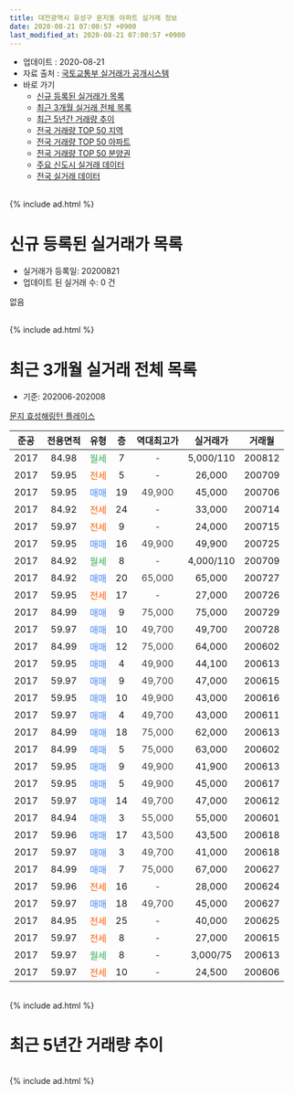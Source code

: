 ```yaml
---
title: 대전광역시 유성구 문지동 아파트 실거래 정보
date: 2020-08-21 07:00:57 +0900
last_modified_at: 2020-08-21 07:00:57 +0900
---
```


* 업데이트 : 2020-08-21
* 자료 출처 : [국토교통부 실거래가 공개시스템](http://rt.molit.go.kr)
* 바로 가기
    * [신규 등록된 실거래가 목록](#신규-등록된-실거래가-목록)
    * [최근 3개월 실거래 전체 목록](#최근-3개월-실거래-전체-목록)
    * [최근 5년간 거래량 추이](#최근-5년간-거래량-추이)
    * [전국 거래량 TOP 50 지역](https://inasie.github.io/apt-trade-info/최근-3개월-전국에서-가장-거래가-많이-발생한-지역)
    * [전국 거래량 TOP 50 아파트](https://inasie.github.io/apt-trade-info/최근-3개월-전국에서-가장-거래가-많이-발생한-아파트)
    * [전국 거래량 TOP 50 분양권](https://inasie.github.io/apt-trade-info/최근-3개월-전국에서-가장-거래가-많이-발생한-분양권)
    * [주요 신도시 실거래 데이터](https://inasie.github.io/apt-trade-info/주요-신도시)
    * [전국 실거래 데이터](https://inasie.github.io/apt-trade-info/전국)
<br>
{% include ad.html %}
<br>

# 신규 등록된 실거래가 목록
* 실거래가 등록일: 20200821
* 업데이트 된 실거래 수: 0 건

없음

<br>
{% include ad.html %}
<br>

# 최근 3개월 실거래 전체 목록
* 기준: 202006-202008


[문지 효성해링턴 플레이스](https://search.naver.com/search.naver?query=%EB%8C%80%EC%A0%84%EA%B4%91%EC%97%AD%EC%8B%9C+%EC%9C%A0%EC%84%B1%EA%B5%AC+%EB%AC%B8%EC%A7%80%EB%8F%99+%EB%AC%B8%EC%A7%80+%ED%9A%A8%EC%84%B1%ED%95%B4%EB%A7%81%ED%84%B4+%ED%94%8C%EB%A0%88%EC%9D%B4%EC%8A%A4)

|준공|전용면적|유형|층|역대최고가|실거래가|거래월|
|:---:|:---:|:---:|:---:|:---:|:---:|:---:|
|2017|84.98|<span style="color:#34a853">월세</span>|7|<span style="color:#444444">-</span>|5,000/110|200812|
|2017|59.95|<span style="color:#ff5a00">전세</span>|5|<span style="color:#444444">-</span>|26,000|200709|
|2017|59.95|<span style="color:#4285f3">매매</span>|19|<span style="color:#444444">49,900</span>|45,000|200706|
|2017|84.92|<span style="color:#ff5a00">전세</span>|24|<span style="color:#444444">-</span>|33,000|200714|
|2017|59.97|<span style="color:#ff5a00">전세</span>|9|<span style="color:#444444">-</span>|24,000|200715|
|2017|59.95|<span style="color:#4285f3">매매</span>|16|<span style="color:#444444">49,900</span>|49,900|200725|
|2017|84.92|<span style="color:#34a853">월세</span>|8|<span style="color:#444444">-</span>|4,000/110|200709|
|2017|84.92|<span style="color:#4285f3">매매</span>|20|<span style="color:#444444">65,000</span>|65,000|200727|
|2017|59.95|<span style="color:#ff5a00">전세</span>|17|<span style="color:#444444">-</span>|27,000|200726|
|2017|84.99|<span style="color:#4285f3">매매</span>|9|<span style="color:#444444">75,000</span>|75,000|200729|
|2017|59.97|<span style="color:#4285f3">매매</span>|10|<span style="color:#444444">49,700</span>|49,700|200728|
|2017|84.99|<span style="color:#4285f3">매매</span>|12|<span style="color:#444444">75,000</span>|64,000|200602|
|2017|59.95|<span style="color:#4285f3">매매</span>|4|<span style="color:#444444">49,900</span>|44,100|200613|
|2017|59.97|<span style="color:#4285f3">매매</span>|9|<span style="color:#444444">49,700</span>|47,000|200615|
|2017|59.95|<span style="color:#4285f3">매매</span>|10|<span style="color:#444444">49,900</span>|43,000|200616|
|2017|59.97|<span style="color:#4285f3">매매</span>|4|<span style="color:#444444">49,700</span>|43,000|200611|
|2017|84.99|<span style="color:#4285f3">매매</span>|18|<span style="color:#444444">75,000</span>|62,000|200613|
|2017|84.99|<span style="color:#4285f3">매매</span>|5|<span style="color:#444444">75,000</span>|63,000|200602|
|2017|59.95|<span style="color:#4285f3">매매</span>|9|<span style="color:#444444">49,900</span>|41,900|200613|
|2017|59.95|<span style="color:#4285f3">매매</span>|5|<span style="color:#444444">49,900</span>|45,000|200617|
|2017|59.97|<span style="color:#4285f3">매매</span>|14|<span style="color:#444444">49,700</span>|47,000|200612|
|2017|84.94|<span style="color:#4285f3">매매</span>|3|<span style="color:#444444">55,000</span>|55,000|200601|
|2017|59.96|<span style="color:#4285f3">매매</span>|17|<span style="color:#444444">43,500</span>|43,500|200618|
|2017|59.97|<span style="color:#4285f3">매매</span>|3|<span style="color:#444444">49,700</span>|41,000|200618|
|2017|84.99|<span style="color:#4285f3">매매</span>|7|<span style="color:#444444">75,000</span>|67,000|200627|
|2017|59.96|<span style="color:#ff5a00">전세</span>|16|<span style="color:#444444">-</span>|28,000|200624|
|2017|59.97|<span style="color:#4285f3">매매</span>|18|<span style="color:#444444">49,700</span>|45,000|200627|
|2017|84.95|<span style="color:#ff5a00">전세</span>|25|<span style="color:#444444">-</span>|40,000|200625|
|2017|59.97|<span style="color:#ff5a00">전세</span>|8|<span style="color:#444444">-</span>|27,000|200615|
|2017|59.97|<span style="color:#34a853">월세</span>|8|<span style="color:#444444">-</span>|3,000/75|200613|
|2017|59.97|<span style="color:#ff5a00">전세</span>|10|<span style="color:#444444">-</span>|24,500|200606|


<br>
{% include ad.html %}
<br>

# 최근 5년간 거래량 추이


<div style="width:100%;">
    <canvas id="deal_progress" height="200"></canvas>
</div>

<script>
new Chart(document.getElementById("deal_progress"), {
    type: 'line',
    data: {
        labels: ['201508','201509','201510','201511','201512','201601','201602','201603','201604','201605','201606','201607','201608','201609','201610','201611','201612','201701','201702','201703','201704','201705','201706','201707','201708','201709','201710','201711','201712','201801','201802','201803','201804','201805','201806','201807','201808','201809','201810','201811','201812','201901','201902','201903','201904','201905','201906','201907','201908','201909','201910','201911','201912','202001','202002','202003','202004','202005','202006','202007','202008'],
        datasets: [{
            label: '매매',
            pointRadius: 1,
            data: [0, 0, 0, 0, 0, 0, 0, 0, 0, 0, 0, 0, 0, 0, 0, 0, 0, 0, 0, 0, 0, 0, 6, 4, 3, 7, 9, 3, 0, 5, 7, 9, 5, 2, 3, 4, 5, 3, 6, 2, 5, 0, 0, 1, 4, 6, 16, 19, 4, 5, 11, 13, 13, 14, 11, 7, 7, 37, 15, 5, 0],
            borderColor: "rgba(255, 201, 14, 1)",
            backgroundColor: "rgba(255, 201, 14, 0.5)",
            fill: false,
            lineTension: 0
        },{
            label: '전월세',
            pointRadius: 1,
            data: [0, 0, 0, 0, 0, 0, 0, 0, 0, 0, 0, 0, 0, 0, 0, 0, 0, 1, 5, 12, 23, 32, 45, 60, 51, 28, 14, 7, 7, 6, 3, 3, 1, 4, 3, 1, 4, 2, 7, 2, 6, 2, 4, 4, 15, 25, 29, 28, 23, 29, 17, 15, 15, 12, 6, 5, 6, 7, 5, 5, 1],
            borderColor: "rgba(0, 141, 185, 1)",
            backgroundColor: "rgba(0, 141, 185, 0.5)",
            fill: false,
            lineTension: 0
        }
        ]
    },
    options: {
        responsive: true,
        title: {
            display: false
        },
        tooltips: {
            mode: 'index',
            intersect: false
        },
        hover: {
            mode: 'nearest',
            intersect: true
        },
        scales: {
            xAxes: [{
                display: true,
                scaleLabel: {
                    display: true,
                    labelString: '년/월'
                }
            }],
            yAxes: [{
                display: true,
                ticks: {
                    suggestedMin: 0,
                },
                scaleLabel: {
                    display: true,
                    labelString: '실거래 수'
                }
            }]
        }
    }
});

</script>


<br>
{% include ad.html %}
<br>

